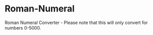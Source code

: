 # Roman-Numeral
Roman Numeral Converter - Please note that this will only convert for numbers 0-5000. 
